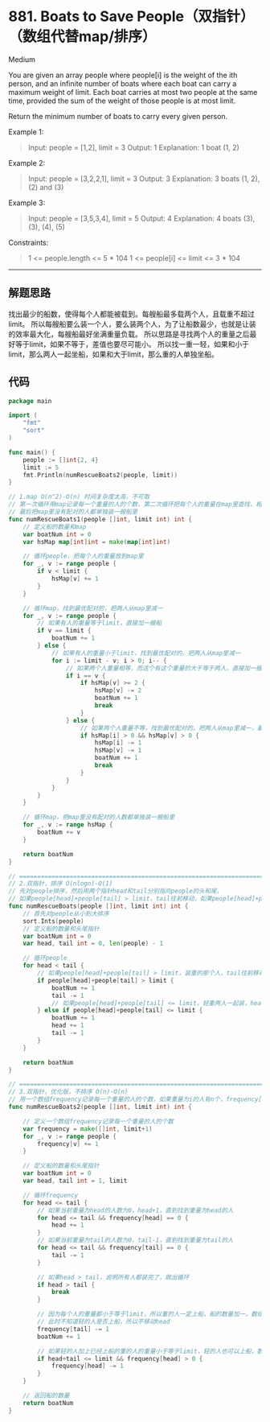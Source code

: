 # 881. Boats to Save People（双指针）（数组代替map/排序）

Medium

You are given an array people where people[i] is the weight of the ith person, and an infinite number of boats where each boat can carry a maximum weight of limit. Each boat carries at most two people at the same time, provided the sum of the weight of those people is at most limit.

Return the minimum number of boats to carry every given person.


Example 1:
> Input: people = [1,2], limit = 3
Output: 1
Explanation: 1 boat (1, 2)

Example 2:
> Input: people = [3,2,2,1], limit = 3
Output: 3
Explanation: 3 boats (1, 2), (2) and (3)

Example 3:
> Input: people = [3,5,3,4], limit = 5
Output: 4
Explanation: 4 boats (3), (3), (4), (5)
 

Constraints:
> 1 <= people.length <= 5 * 104
1 <= people[i] <= limit <= 3 * 104

---

## 解题思路
找出最少的船数，使得每个人都能被载到。每艘船最多载两个人，且载重不超过limit。
所以每艘船要么装一个人，要么装两个人，为了让船数最少，也就是让装的效率最大化，每艘船最好坐满重量负载。
所以思路是寻找两个人的重量之后最好等于limit，如果不等于，差值也要尽可能小。
所以找一重一轻，如果和小于limit，那么两人一起坐船，如果和大于limit，那么重的人单独坐船。

## 代码
```go
package main

import (
	"fmt"
	"sort"
)

func main() {
	people := []int{2, 4}
	limit := 5
	fmt.Println(numRescueBoats2(people, limit))
}

// 1.map O(n^2)-O(n) 时间复杂度太高，不可取
// 第一次循环用map记录每一个重量的人的个数，第二次循环把每个人的重量在map里查找，相加等于limit的，到相加小于limit的，如果找到最优配对的，把两人从map里减一
// 最后把map里没有配对的人都单独装一艘船里
func numRescueBoats1(people []int, limit int) int {
	// 定义船的数量和map
	var boatNum int = 0
	var hsMap map[int]int = make(map[int]int)

	// 循环people，把每个人的重量放到map里
	for _, v := range people {
		if v < limit {
			hsMap[v] += 1
		}
	}

	// 循环map，找到最优配对的，把两人从map里减一
	for _, v := range people {
		// 如果有人的重量等于limit，直接加一艘船
		if v == limit {
			boatNum += 1
		} else {
			// 如果有人的重量小于limit，找到最优配对的，把两人从map里减一
			for i := limit - v; i > 0; i-- {
				// 如果两个人重量相等，而这个有这个重量的大于等于两人，直接加一艘船，把两人从map里减去
				if i == v {
					if hsMap[v] >= 2 {
						hsMap[v] -= 2
						boatNum += 1
						break
					}
				} else {
					// 如果两个人重量不等，找到最优配对的，把两人从map里减一，最优配对是两个人的重量相加等于limit，如果没有找到，就找到相加小于limit的
					if hsMap[i] > 0 && hsMap[v] > 0 {
						hsMap[i] -= 1
						hsMap[v] -= 1
						boatNum += 1
						break
					}
				}
			}
		}
	}

	// 循环map，把map里没有配对的人数都单独装一艘船里
	for _, v := range hsMap {
		boatNum += v
	}

	return boatNum
}

// =======================================================================================================================
// 2.双指针，排序 O(nlogn)-O(1)
// 先对people排序，然后用两个指针head和tail分别指向people的头和尾，
// 如果people[head]+people[tail] > limit，tail往前移动，如果people[head]+people[tail] <= limit，head往前移动，tail往前移动
func numRescueBoats(people []int, limit int) int {
	// 首先对people从小到大排序
	sort.Ints(people)
	// 定义船的数量和头尾指针
	var boatNum int = 0
	var head, tail int = 0, len(people) - 1

	// 循环people
	for head < tail {
		// 如果people[head]+people[tail] > limit，装重的那个人，tail往前移动，船的数量加一
		if people[head]+people[tail] > limit {
			boatNum += 1
			tail -= 1
			// 如果people[head]+people[tail] <= limit，轻重两人一起装，head往前移动，tail往前移动，船的数量加一
		} else if people[head]+people[tail] <= limit {
			boatNum += 1
			head += 1
			tail -= 1
		}
	}

	return boatNum
}

// =======================================================================================================================
// 3.双指针，优化版，不排序 O(n)-O(n)
// 用一个数组frequency记录每一个重量的人的个数，如果重量为i的人有n个，frequency[i] = n
func numRescueBoats2(people []int, limit int) int {

	// 定义一个数组frequency记录每一个重量的人的个数
	var frequency = make([]int, limit+1)
	for _, v := range people {
		frequency[v] += 1
	}

	// 定义船的数量和头尾指针
	var boatNum int = 0
	var head, tail int = 1, limit

	// 循环frequency
	for head <= tail {
		// 如果当前重量为head的人数为0，head+1，直到找到重量为head的人
		for head <= tail && frequency[head] == 0 {
			head += 1
		}
		// 如果当前重量为tail的人数为0，tail-1，直到找到重量为tail的人
		for head <= tail && frequency[tail] == 0 {
			tail -= 1
		}

		// 如果head > tail，说明所有人都装完了，跳出循环
		if head > tail {
			break
		}

		// 因为每个人的重量都小于等于limit，所以重的人一定上船，船的数量加一，数组frequency里的重的人数减一
		// 此时不知道轻的人是否上船，所以不移动head
		frequency[tail] -= 1
		boatNum += 1

		// 如果轻的人加上已经上船的重的人的重量小于等于limit，轻的人也可以上船，数组frequency里的轻的人数减一
		if head+tail <= limit && frequency[head] > 0 {
			frequency[head] -= 1
		}
	}

	// 返回船的数量
	return boatNum
}
```